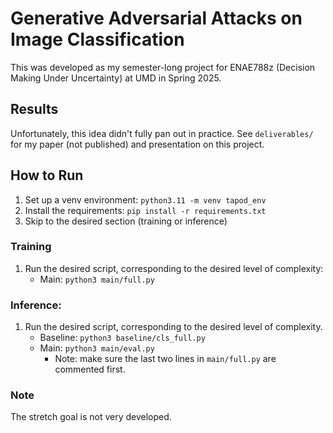 # Generative Adversarial Attacks on Image Classification

This was developed as my semester-long project for ENAE788z (Decision Making Under Uncertainty) at UMD in Spring 2025. 

## Results
Unfortunately, this idea didn't fully pan out in practice. See `deliverables/` for my paper (not published) and presentation on this project. 


## How to Run
1. Set up a venv environment: `python3.11 -m venv tapod_env`
2. Install the requirements: `pip install -r requirements.txt`
3. Skip to the desired section (training or inference)

### Training
1. Run the desired script, corresponding to the desired level of complexity: 
    * Main: `python3 main/full.py`

### Inference: 
1. Run the desired script, corresponding to the desired level of complexity. 
    * Baseline: `python3 baseline/cls_full.py`
    * Main: `python3 main/eval.py`
        * Note: make sure the last two lines in `main/full.py` are commented first. 

### Note
The stretch goal is not very developed. 